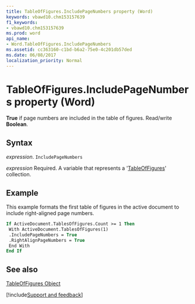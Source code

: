 ```yaml
---
title: TableOfFigures.IncludePageNumbers property (Word)
keywords: vbawd10.chm153157639
f1_keywords:
- vbawd10.chm153157639
ms.prod: word
api_name:
- Word.TableOfFigures.IncludePageNumbers
ms.assetid: cc363160-c1bd-b6a2-75e0-4c201db57ded
ms.date: 06/08/2017
localization_priority: Normal
---
```



# TableOfFigures.IncludePageNumbers property (Word)

 **True** if page numbers are included in the table of figures. Read/write **Boolean**.


## Syntax

_expression_. `IncludePageNumbers`

_expression_ Required. A variable that represents a '[TableOfFigures](Word.TableOfFigures.md)' collection.


## Example

This example formats the first table of figures in the active document to include right-aligned page numbers.


```vb
If ActiveDocument.TablesOfFigures.Count >= 1 Then 
 With ActiveDocument.TablesOfFigures(1) 
 .IncludePageNumbers = True 
 .RightAlignPageNumbers = True 
 End With 
End If
```


## See also


[TableOfFigures Object](Word.TableOfFigures.md)

[!include[Support and feedback](~/includes/feedback-boilerplate.md)]